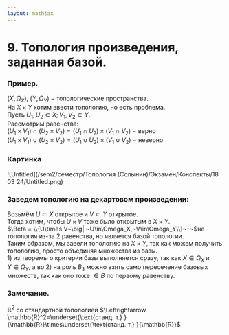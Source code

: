 ```yaml
---  
layout: mathjax  
---  
```

  
# 9. Топология произведения, заданная базой.  
  
### Пример.  
$(X,\Omega_X),~(Y,\Omega_Y)~-~$топологические пространства.  
На $X\times Y$ хотим ввести топологию, но есть проблема.  
Пусть $U_1,U_2\subset X;V_1,V_2\subset Y$.  
Рассмотрим равенства:  
$(U_1\times V_1)\cap(U_2\times V_2)=(U_1\cap U_2)\times(V_1\cap V_2)~-~$верно  
$(U_1\times V_1)\cup(U_2\times V_2)=(U_1\cup U_2)\times(V_1\cup V_2)~-~$неверно  
  
### Картинка  
  
![Untitled](/sem2/семестр/Топология (Солынин)/Экзамен/Конспекты/18 03 24/Untitled.png)  
  
### Заведем топологию на декартовом произведении:  
Возьмём $U\subset X$ открытое и $V\subset Y$ открытое.  
Тогда хотим, чтобы $U \times V$ тоже было открытым в $X \times Y$.  
$\Beta = \\{U\times V~\big| ~U\in\Omega_X,~V\in\Omega_Y\\}~-~$не топология из-за $2$ равенства, но является базой топологии.  
Таким образом, мы завели топологию на $X\times Y$, так как можем получить топологию, просто объединяя множества из базы.  
$1)$ из теоремы о критерии базы выполняется сразу, так как $X\in\Omega_X$ и  
$Y\in\Omega_Y$, а во $2)$ на роль $B_3$ можно взять само пересечение базовых множеств, так как оно тоже $\in B$ по первому равенству.  
  
### Замечание.  
$\mathbb{R}^2$ со стандартной топологией $\Leftrightarrow \mathbb{R}^2=\underset{\text{станд. т.} }{\mathbb{R}}\times\underset{\text{станд. т.} }{\mathbb{R}}$  
